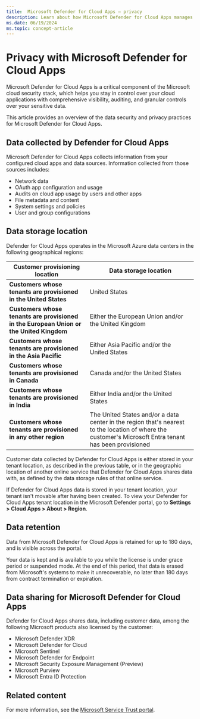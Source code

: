 ```yaml
---
title:  Microsoft Defender for Cloud Apps – privacy
description: Learn about how Microsoft Defender for Cloud Apps manages user privacy.
ms.date: 06/19/2024
ms.topic: concept-article
---
```

# Privacy with Microsoft Defender for Cloud Apps

Microsoft Defender for Cloud Apps is a critical component of the Microsoft cloud security stack, which helps you stay in control over your cloud applications with comprehensive visibility, auditing, and granular controls over your sensitive data.

This article provides an overview of the data security and privacy practices for Microsoft Defender for Cloud Apps.

## Data collected by Defender for Cloud Apps

Microsoft Defender for Cloud Apps collects information from your configured cloud apps and data sources. Information collected from those sources includes:

- Network data
- OAuth app configuration and usage
- Audits on cloud app usage by users and other apps
- File metadata and content
- System settings and policies
- User and group configurations

## Data storage location

Defender for Cloud Apps operates in the Microsoft Azure data centers in the following geographical regions: 

|Customer provisioning location  |Data storage location  |
|---------|---------|
|**Customers whose tenants are provisioned in the United States**     |  United States       |
|**Customers whose tenants are provisioned in the European Union or the United Kingdom**     |    Either the European Union and/or the United Kingdom      |
|**Customers whose tenants are provisioned in the Asia Pacific**     |   Either Asia Pacific and/or the United States      |
|**Customers whose tenants are provisioned in Canada**     |  Canada and/or the United States       |
|**Customers whose tenants are provisioned in India**     |   Either India and/or the United States      |
|**Customers whose tenants are provisioned in any other region**     |     The United States and/or a data center in the region that's nearest to the location of where the customer's Microsoft Entra tenant has been provisioned    |

Customer data collected by Defender for Cloud Apps is either stored in your tenant location, as described in the previous table, or in the geographic location of another online service that Defender for Cloud Apps shares data with, as defined by the data storage rules of that online service.

If Defender for Cloud Apps data is stored in your tenant location, your tenant isn't movable after having been created. To view your Defender for Cloud Apps tenant location in the Microsoft Defender portal, go to **Settings > Cloud Apps > About > Region**.
 
## Data retention

Data from Microsoft Defender for Cloud Apps is retained for up to 180 days, and is visible across the portal.  

Your data is kept and is available to you while the license is under grace period or suspended mode. At the end of this period, that data is erased from Microsoft's systems to make it unrecoverable, no later than 180 days from contract termination or expiration.

## Data sharing for Microsoft Defender for Cloud Apps

Defender for Cloud Apps shares data, including customer data, among the following Microsoft products also licensed by the customer:

- Microsoft Defender XDR
- Microsoft Defender for Cloud
- Microsoft Sentinel
- Microsoft Defender for Endpoint
- Microsoft Security Exposure Management (Preview)
- Microsoft Purview
- Microsoft Entra ID Protection

## Related content

For more information, see the [Microsoft Service Trust portal](https://www.microsoft.com/en-us/trust-center/product-overview).